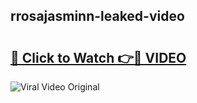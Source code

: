 ## rrosajasminn-leaked-video 

# <h2><a href="http://freeplayer.one?title=rrosajasminn-leaked-video&ref=21J">🔗 Click to Watch 👉🔴 VIDEO</a></h2>

<a href="http://freeplayer.one?title=rrosajasminn-leaked-video&ref=21J" rel="nofollow" data-target="animated-image.originalLink"><img src="https://i.ibb.co.com/xMMVF88/686577567.gif" alt="Viral Video Original" style="max-width: 100%; display: inline-block;" data-target="animated-image.originalImage"></a>

